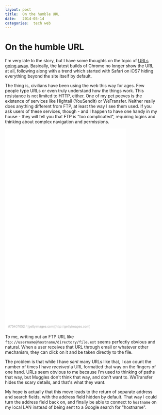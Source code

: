 ```yaml
---
layout: post
title:  On the humble URL 
date:   2014-05-14 
categories:  tech web 
---
```


# On the humble URL


I'm very late to the story, but I have some thoughts on the topic of [URLs going away](http://www.nczonline.net/blog/2014/05/06/urls-are-already-dead/ "URLs are already dead" ). Basically, the latest builds of Chrome no longer show the URL at all, following along with a trend which started with Safari on iOS7 hiding everything beyond the site itself by default.  

The thing is, civilians have been using the web this way for ages. Few people type URLs or even truly understand how the things work. This resistance is not limited to HTTP, either. One of my pet peeves is the existence of services like Hightail (YouSendIt) or WeTransfer. Neither really does anything different from FTP, at least the way I see them used. If you ask users of these services, though - and I happen to have one handy in my house - they will tell you that FTP is "too complicated", requiring logins and thinking about complex navigation and permissions.  

<div style="background-color:#fff;display:inline-block;font-family:'Helvetica Neue',Arial,sans-serif;color:#a7a7a7;font-size:11px;"><iframe src="//embed.gettyimages.com/embed/75407052?et=sXuoGjOTR1t2sMJoOECfzQ&sig=nK7tQ6jhAnDMUJr09VGgthGjQriDNyu818OI2KLYYJQ=" width="398" height="648" scrolling="no" frameborder="0" style="display:inline-block;"></iframe><p style="margin:0;"></p><div style="padding:0;margin:-6px 0 4px 10px;text-align:left;"><a href="<http://www.gettyimages.com/detail/75407052>" target="_blank" style="color:#a7a7a7;text-decoration:none;font-weight:normal !important;border:none;">#75407052</a> / <a href="<http://www.gettyimages.com>" target="_blank" style="color:#a7a7a7;text-decoration:none;font-weight:normal !important;border:none;">[gettyimages.com](http://gettyimages.com)</a></div></div>  

To me, writing out an FTP URL like `ftp://username@hostname/directory/file.ext` seems perfectly obvious and natural. When a user receives that URL through email or whatever other mechanism, they can click on it and be taken directly to the file.  

The problem is that while I have *sent* many URLs like that, I can count the number of times I have *received* a URL formatted that way on the fingers of one hand. URLs seem obvious to me because I'm used to thinking of paths that way, but Muggles don't think that way, and don't want to. WeTransfer hides the scary details, and that's what they want.  

My hope is actually that this move leads to the return of separate address and search fields, with the address field hidden by default. That way I could turn the address field back on, and finally be able to connect to `hostname` on my local LAN instead of being sent to a Google search for "hostname".

